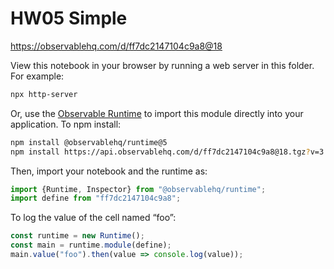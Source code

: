 # HW05 Simple

https://observablehq.com/d/ff7dc2147104c9a8@18

View this notebook in your browser by running a web server in this folder. For
example:

~~~sh
npx http-server
~~~

Or, use the [Observable Runtime](https://github.com/observablehq/runtime) to
import this module directly into your application. To npm install:

~~~sh
npm install @observablehq/runtime@5
npm install https://api.observablehq.com/d/ff7dc2147104c9a8@18.tgz?v=3
~~~

Then, import your notebook and the runtime as:

~~~js
import {Runtime, Inspector} from "@observablehq/runtime";
import define from "ff7dc2147104c9a8";
~~~

To log the value of the cell named “foo”:

~~~js
const runtime = new Runtime();
const main = runtime.module(define);
main.value("foo").then(value => console.log(value));
~~~
